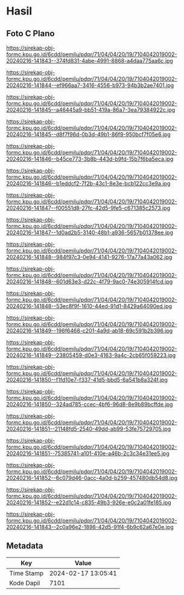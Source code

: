 # Hasil

## Foto C Plano

https://sirekap-obj-formc.kpu.go.id/6cdd/pemilu/pdpr/71/04/04/20/19/7104042019002-20240216-141843--374fd831-4abe-4991-8868-a4daa775aa6c.jpg

https://sirekap-obj-formc.kpu.go.id/6cdd/pemilu/pdpr/71/04/04/20/19/7104042019002-20240216-141844--ef966aa7-3416-4556-b973-94b3b2ae7401.jpg

https://sirekap-obj-formc.kpu.go.id/6cdd/pemilu/pdpr/71/04/04/20/19/7104042019002-20240216-141845--a46445a9-bb51-419a-86a7-3ea79384922c.jpg

https://sirekap-obj-formc.kpu.go.id/6cdd/pemilu/pdpr/71/04/04/20/19/7104042019002-20240216-141845--d8f7f96d-0b3d-49b1-86f9-950bcf7f05e6.jpg

https://sirekap-obj-formc.kpu.go.id/6cdd/pemilu/pdpr/71/04/04/20/19/7104042019002-20240216-141846--b45ce773-3b8b-443d-b9fd-15b7f6ba5eca.jpg

https://sirekap-obj-formc.kpu.go.id/6cdd/pemilu/pdpr/71/04/04/20/19/7104042019002-20240216-141846--b1eddcf2-7f2b-43c1-8e3e-bcb122cc3e9a.jpg

https://sirekap-obj-formc.kpu.go.id/6cdd/pemilu/pdpr/71/04/04/20/19/7104042019002-20240216-141847--f00551d8-27fc-42d5-9fe5-c671385c2573.jpg

https://sirekap-obj-formc.kpu.go.id/6cdd/pemilu/pdpr/71/04/04/20/19/7104042019002-20240216-141847--1d0ad2b5-3140-48b1-a936-5657b01378ee.jpg

https://sirekap-obj-formc.kpu.go.id/6cdd/pemilu/pdpr/71/04/04/20/19/7104042019002-20240216-141848--984f97c3-0e94-4141-9276-17a77a43a062.jpg

https://sirekap-obj-formc.kpu.go.id/6cdd/pemilu/pdpr/71/04/04/20/19/7104042019002-20240216-141848--601d63e3-d22c-4f79-9ac0-74e305914fcd.jpg

https://sirekap-obj-formc.kpu.go.id/6cdd/pemilu/pdpr/71/04/04/20/19/7104042019002-20240216-141848--53ec8f9f-1610-44ed-91d1-8429a64090ed.jpg

https://sirekap-obj-formc.kpu.go.id/6cdd/pemilu/pdpr/71/04/04/20/19/7104042019002-20240216-141849--196f6468-c201-4a9d-ab18-69c591b2b396.jpg

https://sirekap-obj-formc.kpu.go.id/6cdd/pemilu/pdpr/71/04/04/20/19/7104042019002-20240216-141849--23805459-d0e3-4163-9a4c-2cb65f059223.jpg

https://sirekap-obj-formc.kpu.go.id/6cdd/pemilu/pdpr/71/04/04/20/19/7104042019002-20240216-141850--f1fd10e7-f337-41d5-bbd5-6a541b8a324f.jpg

https://sirekap-obj-formc.kpu.go.id/6cdd/pemilu/pdpr/71/04/04/20/19/7104042019002-20240216-141850--324ad785-ccec-4bf6-96d8-8e9b89bcffde.jpg

https://sirekap-obj-formc.kpu.go.id/6cdd/pemilu/pdpr/71/04/04/20/19/7104042019002-20240216-141851--21148fd5-2540-49dd-ab99-53fe75729705.jpg

https://sirekap-obj-formc.kpu.go.id/6cdd/pemilu/pdpr/71/04/04/20/19/7104042019002-20240216-141851--75385741-a101-410e-a46b-2c3c34e31ee5.jpg

https://sirekap-obj-formc.kpu.go.id/6cdd/pemilu/pdpr/71/04/04/20/19/7104042019002-20240216-141852--6c079d46-0acc-4a0d-b259-457480db54d8.jpg

https://sirekap-obj-formc.kpu.go.id/6cdd/pemilu/pdpr/71/04/04/20/19/7104042019002-20240216-141852--e22d1c14-c835-49b3-926e-e0c2a01fe185.jpg

https://sirekap-obj-formc.kpu.go.id/6cdd/pemilu/pdpr/71/04/04/20/19/7104042019002-20240216-141843--2c0a96e2-1898-42d5-91f4-6b9c62a67e0e.jpg


## Metadata

| Key        | Value               |
| ---------- | ------------------- |
| Time Stamp | 2024-02-17 13:05:41 |
| Kode Dapil | 7101                |



